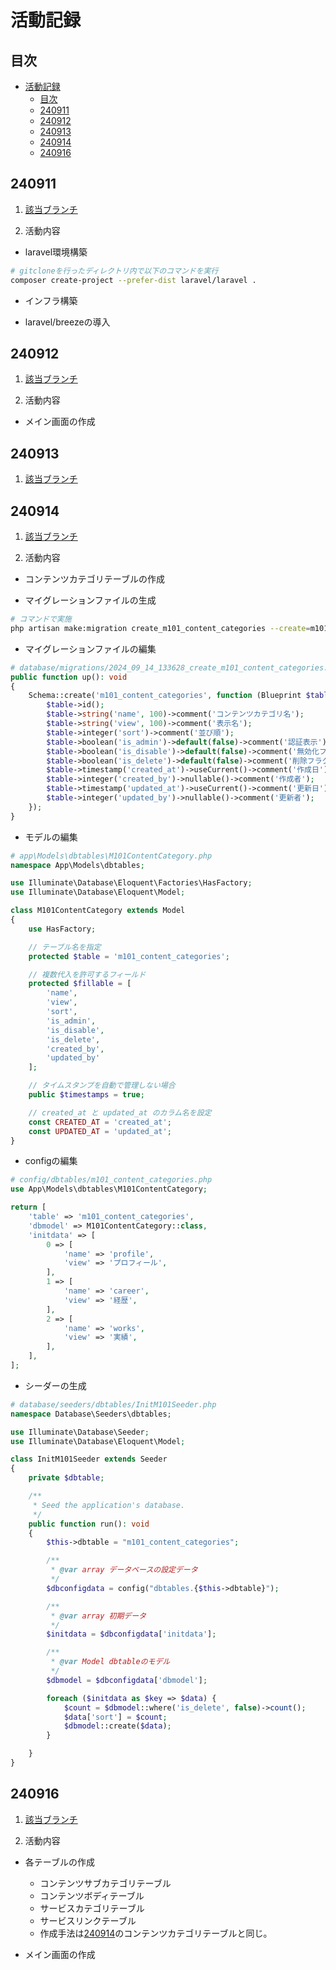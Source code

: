 # 活動記録

## 目次

- [活動記録](#活動記録)
  - [目次](#目次)
  - [240911](#240911)
  - [240912](#240912)
  - [240913](#240913)
  - [240914](#240914)
  - [240916](#240916)

## 240911

1. [該当ブランチ](https://github.com/nekkiChan/Portfolio/tree/240911)

2. 活動内容

- laravel環境構築

```bash
# gitcloneを行ったディレクトリ内で以下のコマンドを実行
composer create-project --prefer-dist laravel/laravel .
```

- インフラ構築

- laravel/breezeの導入

## 240912

1. [該当ブランチ](https://github.com/nekkiChan/Portfolio/tree/240912)

2. 活動内容

- メイン画面の作成

## 240913

1. [該当ブランチ](https://github.com/nekkiChan/Portfolio/tree/240913)

## 240914

1. [該当ブランチ](https://github.com/nekkiChan/Portfolio/tree/240914)

2. 活動内容

- コンテンツカテゴリテーブルの作成

- マイグレーションファイルの生成

```bash
# コマンドで実施
php artisan make:migration create_m101_content_categories --create=m101_content_categories
```

- マイグレーションファイルの編集

```php
# database/migrations/2024_09_14_133628_create_m101_content_categories.php
public function up(): void
{
    Schema::create('m101_content_categories', function (Blueprint $table) {
        $table->id();
        $table->string('name', 100)->comment('コンテンツカテゴリ名');
        $table->string('view', 100)->comment('表示名');
        $table->integer('sort')->comment('並び順');
        $table->boolean('is_admin')->default(false)->comment('認証表示');
        $table->boolean('is_disable')->default(false)->comment('無効化フラグ');
        $table->boolean('is_delete')->default(false)->comment('削除フラグ');
        $table->timestamp('created_at')->useCurrent()->comment('作成日');
        $table->integer('created_by')->nullable()->comment('作成者');
        $table->timestamp('updated_at')->useCurrent()->comment('更新日');
        $table->integer('updated_by')->nullable()->comment('更新者');
    });
}
```

- モデルの編集

```php
# app\Models\dbtables\M101ContentCategory.php
namespace App\Models\dbtables;

use Illuminate\Database\Eloquent\Factories\HasFactory;
use Illuminate\Database\Eloquent\Model;

class M101ContentCategory extends Model
{
    use HasFactory;

    // テーブル名を指定
    protected $table = 'm101_content_categories';

    // 複数代入を許可するフィールド
    protected $fillable = [
        'name',
        'view',
        'sort',
        'is_admin',
        'is_disable',
        'is_delete',
        'created_by',
        'updated_by'
    ];

    // タイムスタンプを自動で管理しない場合
    public $timestamps = true;

    // created_at と updated_at のカラム名を設定
    const CREATED_AT = 'created_at';
    const UPDATED_AT = 'updated_at';
}
```

- configの編集

```php
# config/dbtables/m101_content_categories.php
use App\Models\dbtables\M101ContentCategory;

return [
    'table' => 'm101_content_categories',
    'dbmodel' => M101ContentCategory::class,
    'initdata' => [
        0 => [
            'name' => 'profile',
            'view' => 'プロフィール',
        ],
        1 => [
            'name' => 'career',
            'view' => '経歴',
        ],
        2 => [
            'name' => 'works',
            'view' => '実績',
        ],
    ],
];
```

- シーダーの生成

```php
# database/seeders/dbtables/InitM101Seeder.php
namespace Database\Seeders\dbtables;

use Illuminate\Database\Seeder;
use Illuminate\Database\Eloquent\Model;

class InitM101Seeder extends Seeder
{
    private $dbtable;

    /**
     * Seed the application's database.
     */
    public function run(): void
    {
        $this->dbtable = "m101_content_categories";

        /**
         * @var array データベースの設定データ
         */
        $dbconfigdata = config("dbtables.{$this->dbtable}");

        /**
         * @var array 初期データ
         */
        $initdata = $dbconfigdata['initdata'];

        /**
         * @var Model dbtableのモデル
         */
        $dbmodel = $dbconfigdata['dbmodel'];

        foreach ($initdata as $key => $data) {
            $count = $dbmodel::where('is_delete', false)->count();
            $data['sort'] = $count;
            $dbmodel::create($data);
        }

    }
}
```

## 240916

1. [該当ブランチ](https://github.com/nekkiChan/Portfolio/tree/240916)

2. 活動内容

- 各テーブルの作成
  - コンテンツサブカテゴリテーブル
  - コンテンツボディテーブル
  - サービスカテゴリテーブル
  - サービスリンクテーブル
  - 作成手法は[240914](#240914)のコンテンツカテゴリテーブルと同じ。

- メイン画面の作成
